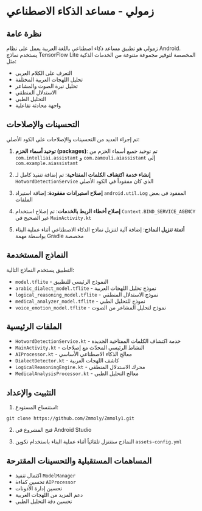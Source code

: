 # زمولي - مساعد الذكاء الاصطناعي

## نظرة عامة
زمولي هو تطبيق مساعد ذكاء اصطناعي باللغة العربية يعمل على نظام Android. يستخدم نماذج TensorFlow Lite المخصصة لتوفير مجموعة متنوعة من الخدمات الذكية مثل:

- التعرف على الكلام العربي
- تحليل اللهجات العربية المختلفة
- تحليل نبرة الصوت والمشاعر
- الاستدلال المنطقي
- التحليل الطبي
- واجهة محادثة تفاعلية

## التحسينات والإصلاحات

تم إجراء العديد من التحسينات والإصلاحات على الكود الأصلي:

1. **توحيد أسماء الحزم (packages)**: تم توحيد جميع أسماء الحزم من `com.intelliai.assistant` و `com.zamouli.aiassistant` إلى `com.example.aiassistant`

2. **إنشاء خدمة اكتشاف الكلمات المفتاحية**: تم إضافة تنفيذ كامل لـ `HotwordDetectionService` الذي كان مفقوداً في الكود الأصلي

3. **إصلاح استيرادات مفقودة**: إضافة استيراد `android.util.Log` المفقود في بعض الملفات

4. **إصلاح أخطاء الربط بالخدمات**: تم إصلاح استخدام `Context.BIND_SERVICE_AGENCY` غير الصحيح في `MainActivity.kt`

5. **أتمتة تنزيل النماذج**: إضافة آلية لتنزيل نماذج الذكاء الاصطناعي أثناء عملية البناء بواسطة مهمة Gradle مخصصة

## النماذج المستخدمة

التطبيق يستخدم النماذج التالية:

- `model.tflite` - النموذج الرئيسي للتطبيق
- `arabic_dialect_model.tflite` - نموذج تحليل اللهجات العربية
- `logical_reasoning_model.tflite` - نموذج الاستدلال المنطقي
- `medical_analyzer_model.tflite` - نموذج للتحليل الطبي
- `voice_emotion_model.tflite` - نموذج لتحليل المشاعر من الصوت

## الملفات الرئيسية

- `HotwordDetectionService.kt` - خدمة اكتشاف الكلمات المفتاحية الجديدة
- `MainActivity.kt` - النشاط الرئيسي المحدّث مع إصلاحات
- `AIProcessor.kt` - معالج الذكاء الاصطناعي الأساسي
- `DialectDetector.kt` - كاشف اللهجات العربية
- `LogicalReasoningEngine.kt` - محرك الاستدلال المنطقي
- `MedicalAnalysisProcessor.kt` - معالج التحليل الطبي

## التثبيت والإعداد

1. استنساخ المستودع:
```
git clone https://github.com/Zmmoly/Zmmoly1.git
```

2. فتح المشروع في Android Studio

3. النماذج ستتنزل تلقائياً أثناء عملية البناء باستخدام تكوين `assets-config.yml`

## المساهمات المستقبلية والتحسينات المقترحة

- اكتمال تنفيذ `ModelManager` 
- تحسين كفاءة `AIProcessor`
- تحسين إدارة الأذونات
- دعم المزيد من اللهجات العربية
- تحسين دقة التحليل الطبي
